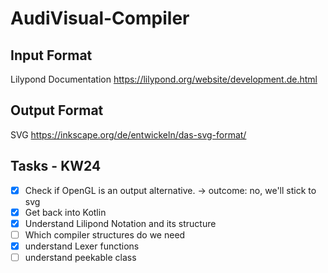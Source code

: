 # AudiVisual-Compiler

## Input Format
Lilypond Documentation https://lilypond.org/website/development.de.html

## Output Format
SVG https://inkscape.org/de/entwickeln/das-svg-format/

## Tasks - KW24
- [x] Check if OpenGL is an output alternative. -> outcome: no, we'll stick to svg
- [x] Get back into Kotlin
- [x] Understand Lilipond Notation and its structure
- [ ] Which compiler structures do we need
- [x] understand Lexer functions
- [ ] understand peekable class
